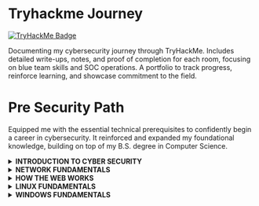 # Tryhackme Journey
[![TryHackMe Badge](https://tryhackme-badges.s3.amazonaws.com/ReynaldJay.png)](https://tryhackme.com/p/ReynaldJay)

Documenting my cybersecurity journey through TryHackMe. Includes detailed write-ups, notes, and proof of completion for each room, focusing on blue team skills and SOC operations. A portfolio to track progress, reinforce learning, and showcase commitment to the field.

# Pre Security Path
Equipped me with the essential technical prerequisites to confidently begin a career in cybersecurity. It reinforced and expanded my foundational knowledge, building on top of my B.S. degree in Computer Science. 

<details>
  <summary><strong>INTRODUCTION TO CYBER SECURITY</strong></summary>
Learned core principles of cybersecurity, common threats, and basic defense strategies.
</details>

<details>
  <summary><strong>NETWORK FUNDAMENTALS</strong></summary>
Gained understanding of IP addressing, DNS, routing, and protocols like TCP/IP and HTTPS.
</details>

<details>
  <summary><strong>HOW THE WEB WORKS</strong></summary>
Explored HTTP/HTTPS, web technologies, and where security vulnerabilities can occur.
</details>

<details>
  <summary><strong>LINUX FUNDAMENTALS</strong></summary>
Developed skills in command-line navigation, file systems, permissions, and basic system administration.
</details>

<details>
  <summary><strong>WINDOWS FUNDAMENTALS</strong></summary>
Learned Windows architecture, user management, file permissions, and security settings.
</details>
